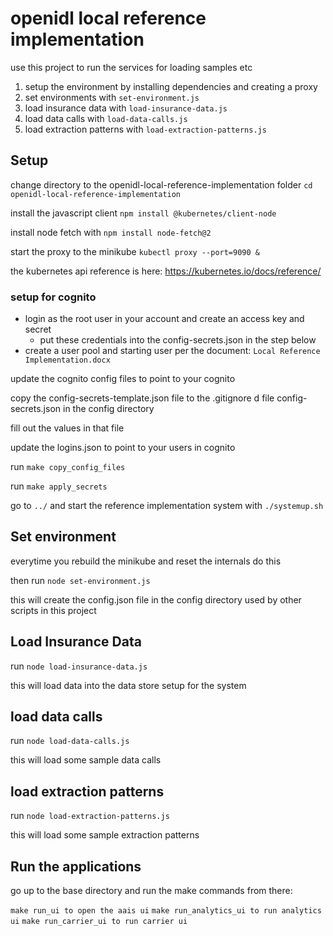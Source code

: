 # openidl local reference implementation

use this project to run the services for loading samples etc

1. setup the environment by installing dependencies and creating a proxy
1. set environments with `set-environment.js`
1. load insurance data with `load-insurance-data.js`
1. load data calls with `load-data-calls.js`
1. load extraction patterns with `load-extraction-patterns.js`

## Setup

change directory to the openidl-local-reference-implementation folder `cd openidl-local-reference-implementation`

install the javascript client `npm install @kubernetes/client-node`

install node fetch with `npm install node-fetch@2`

start the proxy to the minikube `kubectl proxy --port=9090 &`

the kubernetes api reference is here: https://kubernetes.io/docs/reference/

### setup for cognito

-   login as the root user in your account and create an access key and secret
    -   put these credentials into the config-secrets.json in the step below
-   create a user pool and starting user per the document: `Local Reference Implementation.docx`

update the cognito config files to point to your cognito

copy the config-secrets-template.json file to the .gitignore d file config-secrets.json in the config directory

fill out the values in that file

update the logins.json to point to your users in cognito

run `make copy_config_files`

run `make apply_secrets`

go to `../` and start the reference implementation system with `./systemup.sh`

## Set environment

everytime you rebuild the minikube and reset the internals do this

then run `node set-environment.js`

this will create the config.json file in the config directory used by other scripts in this project

## Load Insurance Data

run `node load-insurance-data.js`

this will load data into the data store setup for the system

## load data calls

run `node load-data-calls.js`

this will load some sample data calls

## load extraction patterns

run `node load-extraction-patterns.js`

this will load some sample extraction patterns

## Run the applications

go up to the base directory and run the make commands from there:

`make run_ui to open the aais ui`
`make run_analytics_ui to run analytics ui`
`make run_carrier_ui to run carrier ui`
